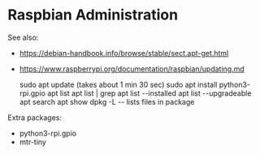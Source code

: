 Raspbian Administration
=======================

See also:
* https://debian-handbook.info/browse/stable/sect.apt-get.html
* https://www.raspberrypi.org/documentation/raspbian/updating.md

    sudo apt update (takes about 1 min 30 sec)
    sudo apt install python3-rpi.gpio
    apt list
    apt list | grep <pkgname>
    apt list --installed
    apt list --upgradeable
    apt search <text>
    apt show <pkgname>
	dpkg -L <pkgname>  -- lists files in package

Extra packages:
* python3-rpi.gpio
* mtr-tiny
